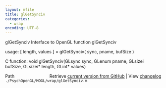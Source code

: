 ```yaml
---
layout: mfile
title: glGetSynciv
categories:
  - wrap
encoding: UTF-8
---
```


glGetSynciv  Interface to OpenGL function glGetSynciv

usage:  \[ length, values \] = glGetSynciv\( sync, pname, bufSize \)

C function:  void glGetSynciv\(GLsync sync, GLenum pname, GLsizei bufSize, GLsizei\* length, GLint\* values\)


<div class="code_header" style="text-align:right;">
  <span style="float:left;">Path&nbsp;&nbsp;</span> <span class="counter">Retrieve <a href=
  "https://raw.github.com/Psychtoolbox-3/Psychtoolbox-3/beta/./PsychOpenGL/MOGL/wrap/glGetSynciv.m">current version from GitHub</a> | View <a href=
  "https://github.com/Psychtoolbox-3/Psychtoolbox-3/commits/beta/./PsychOpenGL/MOGL/wrap/glGetSynciv.m">changelog</a></span>
</div>
<div class="code">
  <code>./PsychOpenGL/MOGL/wrap/glGetSynciv.m</code>
</div>
